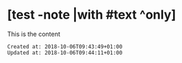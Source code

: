 # [test -note |with #text ^only]

This is the content

    Created at: 2018-10-06T09:43:49+01:00
    Updated at: 2018-10-06T09:44:11+01:00

